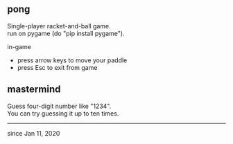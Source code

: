 ## pong
Single-player racket-and-ball game.  
run on pygame (do "pip install pygame"). 

in-game
- press arrow keys to move your paddle
- press Esc to exit from game  

## mastermind  
Guess four-digit number like "1234".  
You can try guessing it up to ten times.

---
since Jan 11, 2020
